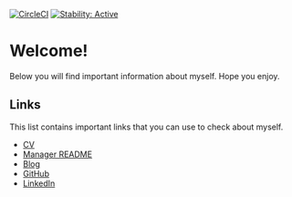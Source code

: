 [![CircleCI](https://circleci.com/gh/alexfalkowski/alexfalkowski.github.io.svg?style=shield)](https://circleci.com/gh/alexfalkowski/alexfalkowski.github.io)
[![Stability: Active](https://masterminds.github.io/stability/active.svg)](https://masterminds.github.io/stability/active.html)

# Welcome!

Below you will find important information about myself. Hope you enjoy.

## Links

This list contains important links that you can use to check about myself.

- [CV](https://docs.google.com/document/d/1Nd9rfwKs_j5rcImtY17WhFj4LDfnHSRY_lgnh5cCjeE/edit?usp=sharing)
- [Manager README](https://docs.google.com/document/d/1IR8zKf5e323wEFd8skONK2ruAHWHethVwaXaUcf-NUU/edit?usp=sharing)
- [Blog](https://alejandrofalkowski.substack.com/)
- [GitHub](https://github.com/alexfalkowski)
- [LinkedIn](https://www.linkedin.com/in/alejandro-falkowski/)
